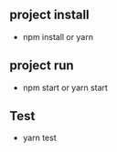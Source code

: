 ## project install
- npm install or yarn


## project run

- npm start or yarn start


## Test

- yarn test


